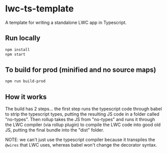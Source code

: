 # lwc-ts-template

A template for writing a standalone LWC app in Typescript.

## Run locally

```bash
npm install
npm start
```

## To build for prod (minified and no source maps)

```bash
npm run build-prod
```

## How it works

The build has 2 steps... the first step runs the typescript code through babel to strip the typescript types, putting the resulting JS code in a folder called "no-types". Then rollup takes the JS from "no-types" and runs it through the LWC compiler (via rollup plugin) to compile the LWC code into good old JS, putting the final bundle into the "dist" folder.

NOTE: we can't just use the typescript compiler because it transpiles the `@wires` that LWC uses, whereas babel won't change the decorator syntax.
